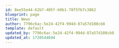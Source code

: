 ```yaml
---
id: 8ee55e44-62b7-405f-b0b1-78f5fb7c3862
blueprint: page
title: News
author: 7796c6ac-5e24-42f4-994d-87a57d108cb8
template: default
updated_by: 7796c6ac-5e24-42f4-994d-87a57d108cb8
updated_at: 1720544694
---
```

